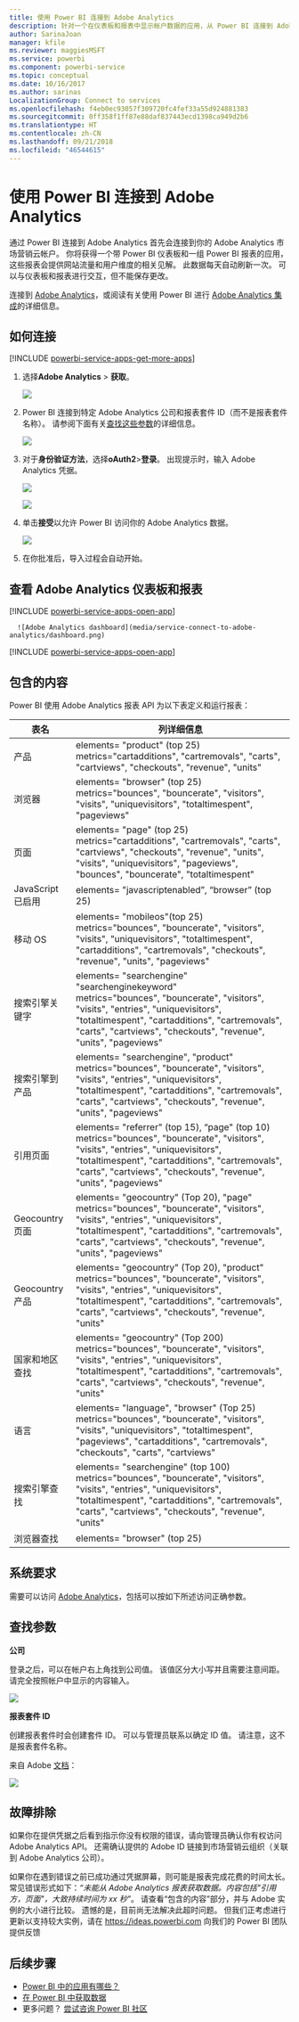 ```yaml
---
title: 使用 Power BI 连接到 Adobe Analytics
description: 针对一个在仪表板和报表中显示帐户数据的应用，从 Power BI 连接到 Adobe Analytics。
author: SarinaJoan
manager: kfile
ms.reviewer: maggiesMSFT
ms.service: powerbi
ms.component: powerbi-service
ms.topic: conceptual
ms.date: 10/16/2017
ms.author: sarinas
LocalizationGroup: Connect to services
ms.openlocfilehash: f4eb0ec93057f309720fc4fef33a55d924881383
ms.sourcegitcommit: 0ff358f1ff87e88daf837443ecd1398ca949d2b6
ms.translationtype: HT
ms.contentlocale: zh-CN
ms.lasthandoff: 09/21/2018
ms.locfileid: "46544615"
---
```

# <a name="connect-to-adobe-analytics-with-power-bi"></a>使用 Power BI 连接到 Adobe Analytics
通过 Power BI 连接到 Adobe Analytics 首先会连接到你的 Adobe Analytics 市场营销云帐户。 你将获得一个带 Power BI 仪表板和一组 Power BI 报表的应用，这些报表会提供网站流量和用户维度的相关见解。 此数据每天自动刷新一次。 可以与仪表板和报表进行交互，但不能保存更改。

连接到 [Adobe Analytics](https://app.powerbi.com/getdata/services/adobe-analytics)，或阅读有关使用 Power BI 进行 [Adobe Analytics 集成](https://powerbi.microsoft.com/integrations/adobe-analytics)的详细信息。

## <a name="how-to-connect"></a>如何连接
[!INCLUDE [powerbi-service-apps-get-more-apps](./includes/powerbi-service-apps-get-more-apps.md)]

1. 选择**Adobe Analytics** \> **获取**。
   
   ![](media/service-connect-to-adobe-analytics/adobe.png)
2. Power BI 连接到特定 Adobe Analytics 公司和报表套件 ID（而不是报表套件名称）。 请参阅下面有关[查找这些参数](#FindingParams)的详细信息。
   
   ![](media/service-connect-to-adobe-analytics/parameters.png)
3. 对于**身份验证方法**，选择**oAuth2**\>**登录**。 出现提示时，输入 Adobe Analytics 凭据。 
   
    ![](media/service-connect-to-adobe-analytics/creds.png)
   
    ![](media/service-connect-to-adobe-analytics/adobe_signin.png)
4. 单击**接受**以允许 Power BI 访问你的 Adobe Analytics 数据。
   
   ![](media/service-connect-to-adobe-analytics/adobe_authorize.png)
5. 在你批准后，导入过程会自动开始。 

## <a name="view-the-adobe-analytics-dashboard-and-reports"></a>查看 Adobe Analytics 仪表板和报表
[!INCLUDE [powerbi-service-apps-open-app](./includes/powerbi-service-apps-open-app.md)]

      ![Adobe Analytics dashboard](media/service-connect-to-adobe-analytics/dashboard.png)

[!INCLUDE [powerbi-service-apps-open-app](./includes/powerbi-service-apps-what-now.md)]

## <a name="whats-included"></a>包含的内容
Power BI 使用 Adobe Analytics 报表 API 为以下表定义和运行报表：

| **表名** | **列详细信息** |
| --- | --- |
| 产品 |elements=  "product" (top 25) </br> metrics="cartadditions", "cartremovals", "carts", "cartviews", "checkouts", "revenue", "units" |
| 浏览器 |elements= "browser" (top 25)</br>  metrics="bounces", "bouncerate", "visitors", "visits", "uniquevisitors", "totaltimespent", "pageviews" |
| 页面 |elements= "page" (top 25)</br>  metrics="cartadditions", "cartremovals", "carts", "cartviews", "checkouts", "revenue", "units", "visits", "uniquevisitors", "pageviews", "bounces", "bouncerate", "totaltimespent" |
| JavaScript 已启用 |elements=  "javascriptenabled”, “browser” (top 25) |
| 移动 OS |elements= "mobileos"(top 25)</br> metrics="bounces", "bouncerate", "visitors", "visits", "uniquevisitors", "totaltimespent", "cartadditions", "cartremovals", "checkouts", "revenue", "units", "pageviews" |
| 搜索引擎关键字 |elements= "searchengine" "searchenginekeyword"</br>  metrics="bounces", "bouncerate", "visitors", "visits", "entries", "uniquevisitors", "totaltimespent", "cartadditions", "cartremovals", "carts", "cartviews", "checkouts", "revenue", "units", "pageviews" |
| 搜索引擎到产品 |elements= "searchengine", "product"</br>  metrics="bounces", "bouncerate", "visitors", "visits", "entries", "uniquevisitors", "totaltimespent", "cartadditions", "cartremovals", "carts", "cartviews", "checkouts", "revenue", "units", "pageviews" |
| 引用页面 |elements= "referrer" (top 15), “page" (top 10)</br>  metrics="bounces", "bouncerate", "visitors", "visits", "entries", "uniquevisitors", "totaltimespent", "cartadditions", "cartremovals", "carts", "cartviews", "checkouts", "revenue", "units", "pageviews" |
| Geocountry 页面 |elements= "geocountry" (Top 20), "page"</br>  metrics="bounces", "bouncerate", "visitors", "visits", "entries", "uniquevisitors", "totaltimespent", "cartadditions", "cartremovals", "carts", "cartviews", "checkouts", "revenue", "units", "pageviews" |
| Geocountry 产品 |elements= "geocountry" (Top 20), "product"</br> metrics="bounces", "bouncerate", "visitors", "visits", "entries", "uniquevisitors", "totaltimespent", "cartadditions", "cartremovals", "carts", "cartviews", "checkouts", "revenue", "units" |
| 国家和地区查找 |elements= "geocountry" (Top 200)</br>  metrics="bounces", "bouncerate", "visitors", "visits", "entries", "uniquevisitors", "totaltimespent", "cartadditions", "cartremovals", "carts", "cartviews", "checkouts", "revenue", "units" |
| 语言 |elements= "language", "browser" (Top 25)</br>  metrics="bounces", "bouncerate", "visitors", "visits", "uniquevisitors", "totaltimespent", "pageviews", "cartadditions", "cartremovals", "checkouts", "carts", "cartviews" |
| 搜索引擎查找 |elements= "searchengine" (top 100)</br>  metrics="bounces", "bouncerate", "visitors", "visits", "entries", "uniquevisitors", "totaltimespent", "cartadditions", "cartremovals", "carts", "cartviews", "checkouts", "revenue", "units" |
| 浏览器查找 |elements= "browser" (top 25) |

## <a name="system-requirements"></a>系统要求
需要可以访问 [Adobe Analytics](http://www.adobe.com/marketing-cloud/web-analytics.html)，包括可以按如下所述访问正确参数。

<a name="FindingParams"></a>

## <a name="finding-parameters"></a>查找参数
**公司**

登录之后，可以在帐户右上角找到公司值。 该值区分大小写并且需要注意间距。 请完全按照帐户中显示的内容输入。

![](media/service-connect-to-adobe-analytics/adobe_companies.png)

**报表套件 ID**

创建报表套件时会创建套件 ID。 可以与管理员联系以确定 ID 值。 请注意，这不是报表套件名称。

来自 Adobe [文档](https://marketing.adobe.com/resources/help/en_US/reference/new_report_suite.html)：

![](media/service-connect-to-adobe-analytics/reportsuiteid.png)

## <a name="troubleshooting"></a>故障排除
如果你在提供凭据之后看到指示你没有权限的错误，请向管理员确认你有权访问 Adobe Analytics API。 还需确认提供的 Adobe ID 链接到市场营销云组织（关联到 Adobe Analytics 公司）。

如果你在遇到错误之前已成功通过凭据屏幕，则可能是报表完成花费的时间太长。 常见错误形式如下：*“未能从 Adobe Analytics 报表获取数据。内容包括&quot;引用方，页面&quot;，大致持续时间为 xx 秒”*。 请查看“包含的内容”部分，并与 Adobe 实例的大小进行比较。 遗憾的是，目前尚无法解决此超时问题。 但我们正考虑进行更新以支持较大实例，请在 https://ideas.powerbi.com 向我们的 Power BI 团队提供反馈

## <a name="next-steps"></a>后续步骤
* [Power BI 中的应用有哪些？](consumer/end-user-apps.md)
* [在 Power BI 中获取数据](service-get-data.md)
* 更多问题？ [尝试咨询 Power BI 社区](http://community.powerbi.com/)

